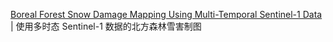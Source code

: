 
[Boreal Forest Snow Damage Mapping Using Multi-Temporal Sentinel-1 Data](https://www.mdpi.com/2072-4292/11/4/384) | 使用多时态 Sentinel-1 数据的北方森林雪害制图

